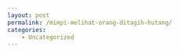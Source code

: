 ```yaml
---
layout: post
permalink: /mimpi-melihat-orang-ditagih-hutang/
categories:
    - Uncategorized
---
```


